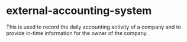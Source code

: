 # external-accounting-system
This is used to record the daily accounting activity of a company and to provide in-time information for the owner of the company.
